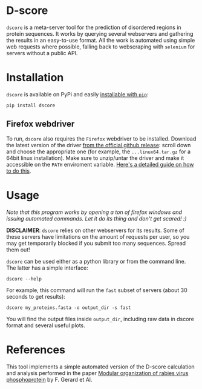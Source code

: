 # D-score

`dscore` is a meta-server tool for the prediction of disordered regions in protein sequences. It works by querying several webservers and gathering the results in an easy-to-use format. All the work is automated using simple web requests where possible, falling back to webscraping with `selenium` for servers without a public API.

# Installation

`dscore` is available on PyPi and easily [installable with `pip`](https://linuxize.com/post/how-to-install-pip-on-ubuntu-18.04/):

```
pip install dscore
```

## Firefox webdriver

To run, `dscore` also requires the `Firefox` webdriver to be installed. Download the latest version of the driver [from the official github release](https://github.com/mozilla/geckodriver/releases/latest): scroll down and choose the appropriate one (for example, the `...linux64.tar.gz` for a 64bit linux installation). Make sure to unzip/untar the driver and make it accessible on the `PATH` enviroment variable. [Here's a detailed guide on how to do this](https://dev.to/eugenedorfling/installing-the-firefox-web-driver-on-linux-for-selenium-d45).

# Usage

*Note that this program works by opening a ton of firefox windows and issuing automated commands. Let it do its thing and don't get scared! :)*

**DISCLAIMER**: `dscore` relies on other webservers for its results. Some of these servers have limitations on the amount of requests per user, so you may get temporarily blocked if you submit too many sequences. Spread them out!

`dscore` can be used either as a python library or from the command line. The latter has a simple interface:

```
dscore --help
```

For example, this command will run the `fast` subset of servers (about 30 seconds to get results):

```
dscore my_proteins.fasta -o output_dir -s fast
```

You will find the output files inside `output_dir`, including raw data in dscore format and several useful plots.

# References

This tool implements a simple automated version of the D-score calculation and analysis performed in the paper [Modular organization of rabies virus phosphoprotein](https://doi.org/10.1016/j.jmb.2009.03.061) by F. Gerard et Al.
